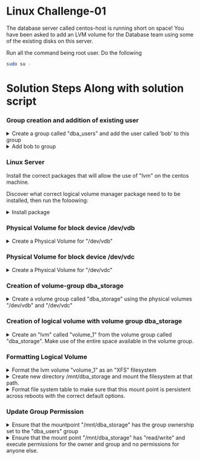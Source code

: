# Linux Challenge-01


The database server called centos-host is running short on space! You have been asked to add an LVM volume for the Database team using some of the existing disks on this server.

Run all the command being root user. Do the following

```bash
sudo su -
```

#  Solution Steps Along with solution script

### Group creation and addition of existing user 

<details>
<summary>Create a group called "dba_users" and add the user called 'bob' to this group</summary>

```bash
groupadd dba_users
```
</details>

<details>
<summary>Add bob to group</summary>

```bash
usermod -G dba_users bob
```
</details>

### Linux Server

Install the correct packages that will allow the use of "lvm" on the centos machine.

Discover what correct logical volume manager package need to to be installed, then run the foloowing:

<details>
<summary>Install package</summary>

```bash
yum install -y lvm2
```
</details>

### Physical Volume for block device /dev/vdb

<details>
<summary>Create a Physical Volume for "/dev/vdb"</summary>

```bash
pvcreate /dev/vdb
```
</details>

### Physical Volume for block device /dev/vdc

<details>
<summary>Create a Physical Volume for "/dev/vdc"</summary>

```bash
pvcreate /dev/vdc
```
</details>

### Creation of volume-group dba_storage

<details>
<summary>Create a volume group called "dba_storage" using the physical volumes "/dev/vdb" and "/dev/vdc"</summary>

```bash
vgcreate dba_storage /dev/vdb /dev/vdc
```
</details>

### Creation of logical volume with volume group dba_storage

<details>
<summary>Create an "lvm" called "volume_1" from the volume group called "dba_storage". Make use of the entire space available in the volume group.</summary>

```bash
lvcreate -l +100%FREE -n volume_1 dba_storage
```
</details>

### Formatting Logical Volume 

<details>
<summary>Format the lvm volume "volume_1" as an "XFS" filesystem</summary>

```bash
mkfs.xfs /dev/mapper/dba_storage-volume_1
```
</details>

<details>
<summary>Create new directory /mnt/dba_storage and mount the filesystem at that path.</summary>

```bash
mkdir -p /mnt/dba_storage
mount /dev/mapper/dba_storage-volume_1 /mnt/dba_storage
```
</details>

<details>
<summary>Format file system table to make sure that this mount point is persistent across reboots with the correct default options.</summary>

```bash
vi /etc/fstab
```
Add the following line within the fstab and save it.

```
/dev/mapper/dba_storage-volume_1 /mnt/dba_storage xfs defaults 0 0
```
</details>

### Update Group Permission

<details>
<summary>Ensure that the mountpoint "/mnt/dba_storage" has the group ownership set to the "dba_users" group</summary>

```bash
chown :dba_users /mnt/dba_storage
```
</details>

<details>
<summary>Ensure that the mount point "/mnt/dba_storage" has "read/write" and execute permissions for the owner and group and no permissions for anyone else.</summary>

```bash
chmod 770 /mnt/dba_storage
```
</details>
